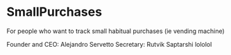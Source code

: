 # SmallPurchases
For people who want to track small habitual purchases (ie vending machine)

Founder and CEO: Alejandro Servetto
Secretary: Rutvik Saptarshi lololol
